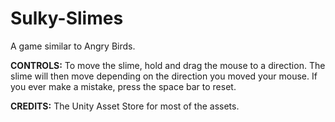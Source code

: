 # Sulky-Slimes
A game similar to Angry Birds.

**CONTROLS:**
To move the slime, hold and drag the mouse to a direction. The slime will then move depending on the direction you moved your mouse. If you ever make a mistake, press the space bar to reset.

**CREDITS:**
The Unity Asset Store for most of the assets.
